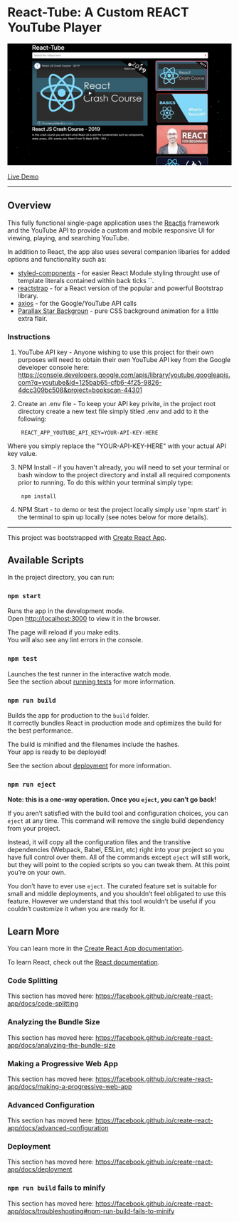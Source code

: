 # React-Tube: A Custom REACT YouTube Player

![App Screenshot](react-tube.png)

[Live Demo](https://shielded-citadel-76714.herokuapp.com/)

- - -

## Overview

This fully functional single-page application uses the [Reactjs](https://reactjs.org/) framework and the YouTube API to provide a custom and mobile responsive UI for viewing, playing, and searching YouTube.

In addition to React, the app also uses several companion libaries for added options and functionality such as:

* [styled-components](https://www.npmjs.com/package/styled-components) - for easier React Module styling throught use of template literals contained within back ticks ``.
* [reactstrap](https://www.npmjs.com/package/reactstrap) - for a React version of the popular and powerful Bootstrap library.
* [axios](https://www.npmjs.com/package/axios) - for the Google/YouTube API calls
* [Parallax Star Backgroun](https://codepen.io/saransh/pen/BKJun) - pure CSS background animation for a little extra flair.

### Instructions

1. YouTube API key - Anyone wishing to use this project for their own purposes will need to obtain their own YouTube API key from the Google developer console here: https://console.developers.google.com/apis/library/youtube.googleapis.com?q=youtube&id=125bab65-cfb6-4f25-9826-4dcc309bc508&project=bookscan-44301

2. Create an .env file - To keep your API key privite, in the project root directory create a new text file simply titled .env and add to it the following:

        REACT_APP_YOUTUBE_API_KEY=YOUR-API-KEY-HERE

Where you simply replace the "YOUR-API-KEY-HERE" with your actual API key value.

3. NPM Install - if you haven't already, you will need to set your terminal or bash window to the project directory and install all required components prior to running. To do this within your terminal simply type:

        npm install

4. NPM Start - to demo or test the project locally simply use 'npm start' in the terminal to spin up locally (see notes below for more details).

- - -



This project was bootstrapped with [Create React App](https://github.com/facebook/create-react-app).

## Available Scripts

In the project directory, you can run:

### `npm start`

Runs the app in the development mode.<br>
Open [http://localhost:3000](http://localhost:3000) to view it in the browser.

The page will reload if you make edits.<br>
You will also see any lint errors in the console.

### `npm test`

Launches the test runner in the interactive watch mode.<br>
See the section about [running tests](https://facebook.github.io/create-react-app/docs/running-tests) for more information.

### `npm run build`

Builds the app for production to the `build` folder.<br>
It correctly bundles React in production mode and optimizes the build for the best performance.

The build is minified and the filenames include the hashes.<br>
Your app is ready to be deployed!

See the section about [deployment](https://facebook.github.io/create-react-app/docs/deployment) for more information.

### `npm run eject`

**Note: this is a one-way operation. Once you `eject`, you can’t go back!**

If you aren’t satisfied with the build tool and configuration choices, you can `eject` at any time. This command will remove the single build dependency from your project.

Instead, it will copy all the configuration files and the transitive dependencies (Webpack, Babel, ESLint, etc) right into your project so you have full control over them. All of the commands except `eject` will still work, but they will point to the copied scripts so you can tweak them. At this point you’re on your own.

You don’t have to ever use `eject`. The curated feature set is suitable for small and middle deployments, and you shouldn’t feel obligated to use this feature. However we understand that this tool wouldn’t be useful if you couldn’t customize it when you are ready for it.

## Learn More

You can learn more in the [Create React App documentation](https://facebook.github.io/create-react-app/docs/getting-started).

To learn React, check out the [React documentation](https://reactjs.org/).

### Code Splitting

This section has moved here: https://facebook.github.io/create-react-app/docs/code-splitting

### Analyzing the Bundle Size

This section has moved here: https://facebook.github.io/create-react-app/docs/analyzing-the-bundle-size

### Making a Progressive Web App

This section has moved here: https://facebook.github.io/create-react-app/docs/making-a-progressive-web-app

### Advanced Configuration

This section has moved here: https://facebook.github.io/create-react-app/docs/advanced-configuration

### Deployment

This section has moved here: https://facebook.github.io/create-react-app/docs/deployment

### `npm run build` fails to minify

This section has moved here: https://facebook.github.io/create-react-app/docs/troubleshooting#npm-run-build-fails-to-minify
